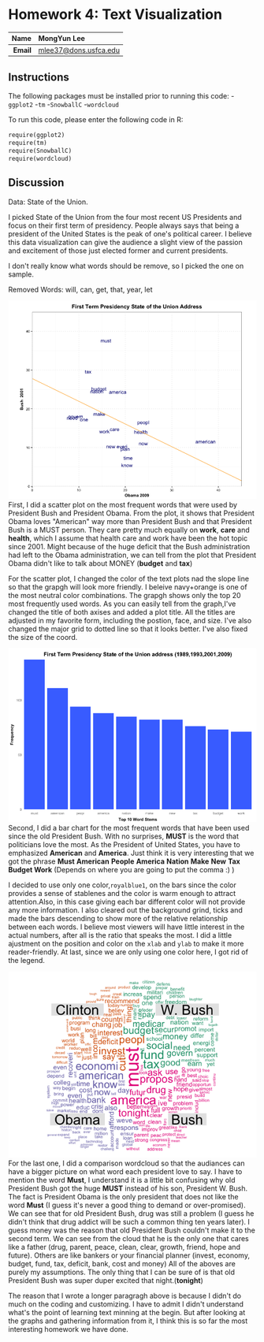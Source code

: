 Homework 4: Text Visualization
==============================

| **Name**  | MongYun Lee  |
|----------:|:-------------|
| **Email** | mlee37@dons.usfca.edu |

## Instructions ##

The following packages must be installed prior to running this code: 
-`ggplot2`
-`tm`
-`SnowballC`
-`wordcloud`

To run this code, please enter the following code in R:

```
require(ggplot2)
require(tm)
require(SnowballC)
require(wordcloud)
```

## Discussion ##

Data: State of the Union. 

I picked State of the Union from the four most recent US Presidents and focus on their first term of presidency. 
People always says that being a president of the United States is the peak of one's political career. 
I believe this data visualization can give the audience a slight view of the passion and 
excitement of those just elected former and current presidents. 

I don't really know what words should be remove, so I picked the one on sample.

Removed Words:
will, can, get, that, year, let


![IMAGE](img/freqPlot_hw4.png)
First, I did a scatter plot on the most frequent words that were used by President Bush and President Obama. From the plot, it shows that President Obama loves "American" way more than President Bush and that President Bush is a MUST person. They care pretty much equally on **work**, **care** and **health**, which I assume that health care and work have been the hot topic since 2001. Might because of the huge deficit that the Bush administration had left to the Obama administration, we can tell from the plot that President Obama didn't like to talk about MONEY (**budget** and **tax**)

For the scatter plot, I changed the color of the text plots nad the slope line so that the grapgh will look more friendly. I beleive navy+orange is one of the most neutral color combinations. The grapgh shows only the top 20 most frequently used words. As you can easily tell from the graph,I've changed the title of both axises and added a plot title. All the titles are adjusted in my favorite form, including the postion, face, and size. I've also changed the major grid to dotted line so that it looks better. I've also fixed the size of the coord. 

![IMAGE](img/textBar_hw4.png)
Second, I did a bar chart for the most frequent words that have been used since the old President Bush. With no surprises, **MUST** is the word that politicians love the most. As the President of United States, you have to emphasized **American** and **America**. Just think it is very interesting that we got the phrase **Must** **American** **People** **America** **Nation** **Make** **New** **Tax Budget Work** (Depends on where you are going to put the comma :) )

I decided to use only one color,`royalblue1`, on the bars since the color provides a sense of stablenes and the color is warm enough to attract attention.Also, in this case giving each bar different color will not provide any more information. I also cleared out the background grind, ticks and made the bars descending to show more of the relative relationship between each words. I believe most viewers will have little interest in the actual numbers, after all is the ratio that speaks the most. I did a little ajustment on the position and color on the `xlab` and `ylab` to make it more reader-friendly. At last, since we are only using one color here, I got rid of the legend.

![IMAGE](img/wordCloud_hw4.png)
For the last one, I did a comparison wordcloud so that the audiances can have a bigger picture on what word each president love to say. I have to mention the word **Must**, I understand it is a little bit confusing why old President Bush got the huge **MUST** instead of his son, President W. Bush. The fact is President Obama is the only president that does not like the word **Must** (I guess it's never a good thing to demand or over-promised). We can see that for old President Bush, drug was still a problem (I guess he didn't think that drug addict will be such a common thing ten years later). I guess money was the reason that old President Bush couldn't make it to the second term. We can see from the cloud that he is the only one that cares like a father (drug, parent, peace, clean, clear, growth, friend, hope and future). Others are like bankers or your financial planner (invest, economy, budget, fund, tax, deficit, bank, cost and money) All of the aboves are purely my assumptions. The only thing that I can be sure of is that old President Bush was super duper excited that night.(**tonight**)

The reason that I wrote a longer paragragh above is because I didn't do much on the coding and customizing. I have to admit I didn't understand what's the point of learning text minning at the begin. But after looking at the graphs and gathering information from it, I think this is so far the most interesting homework we have done.
